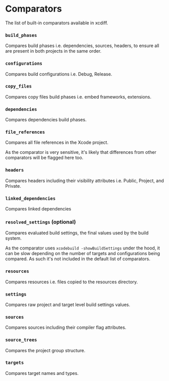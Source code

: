 # Comparators

The list of built-in comparators available in xcdiff.

### `build_phases`

Compares build phases i.e. dependencies, sources, headers, to ensure all are present in both projects in the same order.

### `configurations`

Compares build configurations i.e. Debug, Release.

### `copy_files`

Compares copy files build phases i.e. embed frameworks, extensions.

### `dependencies`

Compares dependencies build phases.

### `file_references`

Compares all file references in the Xcode project.

As the comparator is very sensitive, it's likely that differences from other comparators will be flagged here too.

### `headers`

Compares headers including their visibility attributes i.e. Public, Project, and Private.

### `linked_dependencies`

Compares linked dependencies

### `resolved_settings` (optional)

Compares evaluated build settings, the final values used by the build system.

As the comparator uses `xcodebuild -showBuildSettings` under the hood, it can be slow depending on the number of targets and configurations being compared. As such it's not included in the default list of comparators.

### `resources`

Compares resources i.e. files copied to the resources directory.

### `settings`

Compares raw project and target level build settings values.

### `sources`

Compares sources including their compiler flag attributes.

### `source_trees`

Compares the project group structure.

### `targets`

Compares target names and types.
